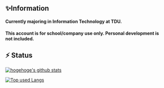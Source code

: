 <!--
**19AJ124/19AJ124** is a ✨ _special_ ✨ repository because its `README.md` (this file) appears on your GitHub profile.

Here are some ideas to get you started:

- 🔭 I’m currently working on ...
- 🌱 I’m currently learning ...
- 👯 I’m looking to collaborate on ...
- 🤔 I’m looking for help with ...
- 💬 Ask me about ...
- 📫 How to reach me: ...
- 😄 Pronouns: ...
- ⚡ Fun fact: ...
-->

## ✨Information
#### Currently majoring in Information Technology at TDU.
#### This account is for school/company use only. Personal development is not included.

## ⚡ Status

<!-- リポジトリステータス -->
[![hogehoge's github stats](https://github-readme-stats.vercel.app/api?username=19AJ124&hide=contribs&count_private=true&show_icons=true&theme=tokyonight)](https://github.com/@@l/)

<!-- ソースコード統計 -->
[![Top used Langs](https://github-readme-stats.vercel.app/api/top-langs/?username=19AJ124&layout=compact&theme=tokyonight)](https://github.com/525/)
